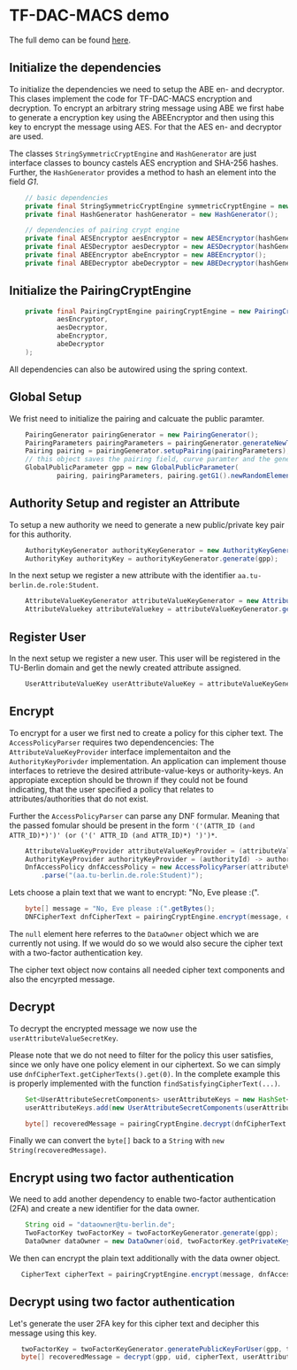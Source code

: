 # TF-DAC-MACS demo

The full demo can be found [here](./tfdacmacs/crypto/src/test/java/de/tuberlin/tfdacmacs/crypto/pairing/TFDACMACSDemo.java).

## Initialize the dependencies

To initialize the dependencies we need to setup the ABE en- and decryptor. This clases implement the code for TF-DAC-MACS encryption and
decryption. To encrypt an arbitrary string message using ABE we first habe to generate a encryption key using the ABEEncryptor and then using this key to encrypt the message using AES. For that the AES en- and decryptor are used. 

The classes `StringSymmetricCryptEngine` and `HashGenerator` are just interface classes to bouncy castels AES encryption and SHA-256 hashes. Further, the `HashGenerator` provides a method to hash an element into the field *G1*. 

```java
    // basic dependencies
    private final StringSymmetricCryptEngine symmetricCryptEngine = new StringSymmetricCryptEngine();
    private final HashGenerator hashGenerator = new HashGenerator();

    // dependencies of pairing crypt engine
    private final AESEncryptor aesEncryptor = new AESEncryptor(hashGenerator, symmetricCryptEngine);
    private final AESDecryptor aesDecryptor = new AESDecryptor(hashGenerator, symmetricCryptEngine);
    private final ABEEncryptor abeEncryptor = new ABEEncryptor();
    private final ABEDecryptor abeDecryptor = new ABEDecryptor(hashGenerator);
```

## Initialize the PairingCryptEngine

```java
    private final PairingCryptEngine pairingCryptEngine = new PairingCryptEngine(
            aesEncryptor,
            aesDecryptor,
            abeEncryptor,
            abeDecryptor
    );
```

All dependencies can also be autowired using the spring context. 

## Global Setup

We frist need to initialize the pairing and calcuate the public paramter. 

```java
    PairingGenerator pairingGenerator = new PairingGenerator();
    PairingParameters pairingParameters = pairingGenerator.generateNewTypeACurveParameter();
    Pairing pairing = pairingGenerator.setupPairing(pairingParameters);
    // this object saves the pairing field, curve paramter and the generator object g
    GlobalPublicParameter gpp = new GlobalPublicParameter(
            pairing, pairingParameters, pairing.getG1().newRandomElement().getImmutable(), null);
```

## Authority Setup and register an Attribute

To setup a new authority we need to generate a new public/private key pair for this authority. 

```java
    AuthorityKeyGenerator authorityKeyGenerator = new AuthorityKeyGenerator();
    AuthorityKey authorityKey = authorityKeyGenerator.generate(gpp);
```

In the next setup we register a new attribute with the identifier `aa.tu-berlin.de.role:Student`.

```java
    AttributeValueKeyGenerator attributeValueKeyGenerator = new AttributeValueKeyGenerator(hashGenerator);
    AttributeValuekey attributeValuekey = attributeValueKeyGenerator.generate(gpp, "aa.tu-berlin.de.role:Student");
```

## Register User

In the next setup we register a new user. This user will be registered in the TU-Berlin domain and get the newly
created attribute assigned. 

```java
    UserAttributeValueKey userAttributeValueKey = attributeValueKeyGenerator.generateUserKey(gpp, "genesisUser@tu-berlin.de", authorityKey.getPrivateKey(), attributeValueKey.getPrivateKey());
```

## Encrypt

To encrypt for a user we first ned to create a policy for this cipher text. 
The `AccessPolicyParser` requires two dependencencies: The `AttributeValueKeyProvider` interface implementaiton 
and the `AuthorityKeyPorivder` implementation. An application can implement thouse interfaces to retrieve the 
desired attribute-value-keys or authority-keys. An appropiate exception should be thrown if they could not be found
indicating, that the user specified a policy that relates to attributes/authorities that do not exist. 

Further the `AccessPolicyParser` can parse any DNF formular. Meaning that the passed fomular should be present in 
the form `'('(ATTR_ID (and ATTR_ID)*)')' (or ('(' ATTR_ID (and ATTR_ID)*) ')')*`. 

```java
    AttributeValueKeyProvider attributeValueKeyProvider = (attributeValueId) -> attributeValueKey.getPublicKey();
    AuthorityKeyProvider authorityKeyProvider = (authorityId) -> authorityKey.getPublicKey();
    DnfAccessPolicy dnfAccessPolicy = new AccessPolicyParser(attributeValueKeyProvider, authorityKeyProvider)
        .parse("(aa.tu-berlin.de.role:Student)");
```

Lets choose a plain text that we want to encrypt: "No, Eve please :(". 

```java
    byte[] message = "No, Eve please :(".getBytes();
    DNFCipherText dnfCipherText = pairingCryptEngine.encrypt(message, dnfAccessPolicy, gpp, null);
```

The `null` element here referres to the `DataOwner` object which we are currently not using. If we would do so we would also secure the cipher text with a two-factor authentication key. 

The cipher text object now contains all needed cipher text components and also the encyrpted message.

## Decrypt

To decrypt the encrypted message we now use the `userAttributeValueSecretKey`. 

Please note that we do not need to filter for the policy this user satisfies, since we only have one policy element in 
our ciphertext. So we can simply use `dnfCipherText.getCipherTexts().get(0)`. In the complete example this is properly 
implemented with the function `findSatisfyingCipherText(...)`. 

```java
    Set<UserAttributeSecretComponents> userAttributeKeys = new HashSet<>();
    userAttributeKeys.add(new UserAttributeSecretComponents(userAttributeValueKey, attributeValueKey.getPublicKey(), aid));

    byte[] recoveredMessage = pairingCryptEngine.decrypt(dnfCipherText.getFile().getData(), dnfCipherText.getCipherTexts().get(0), gpp, uid, userAttributeKeys, null);
```

Finally we can convert the `byte[]` back to a `String` with `new String(recoveredMessage)`. 


## Encrypt using two factor authentication

We need to add another dependency to enable two-factor authentication (2FA) and create a new identifier for the data owner. 

```java
    String oid = "dataowner@tu-berlin.de";
    TwoFactorKey twoFactorKey = twoFactorKeyGenerator.generate(gpp);
    DataOwner dataOwner = new DataOwner(oid, twoFactorKey.getPrivateKey());
```

We then can encrypt the plain text additionally with the data owner object. 

```java
   CipherText cipherText = pairingCryptEngine.encrypt(message, dnfAccessPolicy, gpp, dataOwner);
```


## Decrypt using two factor authentication

Let's generate the user 2FA key for this cipher text and decipher this message using this key. 

```java
   twoFactorKey = twoFactorKeyGenerator.generatePublicKeyForUser(gpp, twoFactorKey, uid);
   byte[] recoveredMessage = decrypt(gpp, uid, cipherText, userAttributeKeys, twoFactorKey.getPublicKeyOfUser(uid));
```








